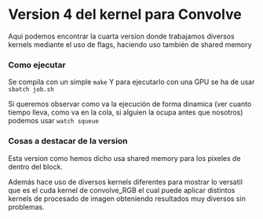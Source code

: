 # Version 4 del kernel para Convolve

Aqui podemos encontrar la cuarta version donde trabajamos diversos kernels
mediante el uso de flags, haciendo uso también de shared memory

### Como ejecutar

Se compila con un simple 
```make```
Y para ejecutarlo con una GPU se ha de usar
```sbatch job.sh```

Si queremos observar como va la ejecución de forma dinamica (ver cuanto tiempo lleva, como va en la cola, si alguien la ocupa antes que nosotros) podemos usar
```watch squeue```

### Cosas a destacar de la version

Esta version como hemos dicho usa shared memory para los pixeles de dentro del block.

Además hace uso de diversos kernels diferentes para mostrar lo versatil que es el cuda
kernel de convolve_RGB el cual puede aplicar distintos kernels de procesado de imagen
obteniendo resultados muy diversos sin problemas.


